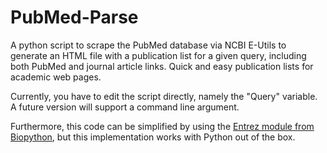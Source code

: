 # PubMed-Parse
A python script to scrape the PubMed database via NCBI E-Utils to generate an HTML file with a publication list for a given query, including both PubMed and journal article links. Quick and easy publication lists for academic web pages.

Currently, you have to edit the script directly, namely the "Query" variable. A future version will support a command line argument.

Furthermore, this code can be simplified by using the [Entrez module from Biopython](http://biopython.org/DIST/docs/api/Bio.Entrez-module.html), but this implementation works with Python out of the box.

